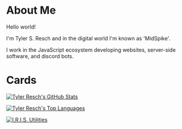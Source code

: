 # About Me
Hello world!

I'm Tyler S. Resch and in the digital world I'm known as 'MidSpike'.

I work in the JavaScript ecosystem developing websites, server-side software, and discord bots.


# Cards
[![Tyler Resch's GitHub Stats](https://github-readme-stats.vercel.app/api?username=MidSpike&theme=dark&show_icons=true)](https://github.com/anuraghazra/github-readme-stats)
  
[![Tyler Resch's Top Languages](https://github-readme-stats.vercel.app/api/top-langs/?username=MidSpike&theme=dark&show_icons=true)](https://github.com/anuraghazra/github-readme-stats)
  
[![I.R.I.S. Utilities](https://github-readme-stats.vercel.app/api/pin/?username=MidSpike&repo=iris-utilities&show_owner=true&theme=dark&show_icons=true)](https://github.com/MidSpike/iris-utilities)
